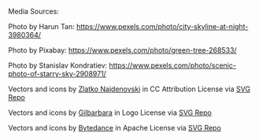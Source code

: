 Media Sources:

Photo by Harun Tan: https://www.pexels.com/photo/city-skyline-at-night-3980364/

Photo by Pixabay: https://www.pexels.com/photo/green-tree-268533/

Photo by Stanislav Kondratiev: https://www.pexels.com/photo/scenic-photo-of-starry-sky-2908971/

Vectors and icons by <a href="https://www.figma.com/@zlat?ref=svgrepo.com" target="_blank">Zlatko Najdenovski</a> in CC Attribution License via <a href="https://www.svgrepo.com/" target="_blank">SVG Repo</a>

Vectors and icons by <a href="https://github.com/gilbarbara/logos?ref=svgrepo.com" target="_blank">Gilbarbara</a> in Logo License via <a href="https://www.svgrepo.com/" target="_blank">SVG Repo</a>

Vectors and icons by <a href="https://github.com/bytedance/IconPark?ref=svgrepo.com" target="_blank">Bytedance</a> in Apache License via <a href="https://www.svgrepo.com/" target="_blank">SVG Repo</a>
